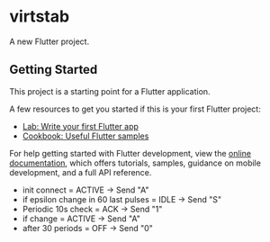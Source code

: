 # virtstab

A new Flutter project.

## Getting Started

This project is a starting point for a Flutter application.

A few resources to get you started if this is your first Flutter project:

- [Lab: Write your first Flutter app](https://docs.flutter.dev/get-started/codelab)
- [Cookbook: Useful Flutter samples](https://docs.flutter.dev/cookbook)

For help getting started with Flutter development, view the
[online documentation](https://docs.flutter.dev/), which offers tutorials,
samples, guidance on mobile development, and a full API reference.

- init connect = ACTIVE -> Send "A"
- if epsilon change in 60 last pulses = IDLE -> Send "S"
- Periodic 10s check = ACK -> Send "1"
- if change = ACTIVE -> Send "A"
- after 30 periods = OFF -> Send "0"
